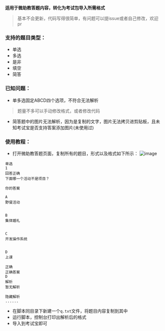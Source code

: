 **适用于微助教答题内容，转化为考试包导入所需格式**
> 基本不会更新，代码写得很简单，有问题可以提issue或者自己修改，欢迎pr

### 支持的题目类型：
- 单选
- 多选
- 是非
- 填空
- 简答

### 已知问题：
- 单多选固定ABCD四个选项，不符合无法解析
> 题量不多可以手动修改格式，或者修改代码
- 简答题中的图片无法解析，因为是复制的文字，图片无法拷贝进剪贴板，且未知考试宝是否支持答案添加图片(未使用过)

### 使用教程：
- 打开微助教答题页面，复制所有的题目，形式以及格式如下所示：
![image](https://github.com/ZJamss/wzj_reg_parse/assets/76551468/b034d161-1929-4f05-a213-cd94415e94f1)
```
单选
1
回答正确
下面哪一个活动不是项目？

你的答案

A
野餐活动


B
集体婚礼


C
开发操作系统


D
上课

正确
正确答案
D
解析
暂无解析

隐藏解析
......
```
- 在脚本同目录下新建一个`q.txt`文件，将题目内容复制到其中
- 运行脚本，控制台打印出解析后的格式
- 导入到考试宝即可
  
